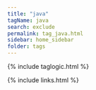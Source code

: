 ```yaml
---
title: "java"
tagName: java
search: exclude
permalink: tag_java.html
sidebar: home_sidebar
folder: tags
---
```

{% include taglogic.html %}

{% include links.html %}
